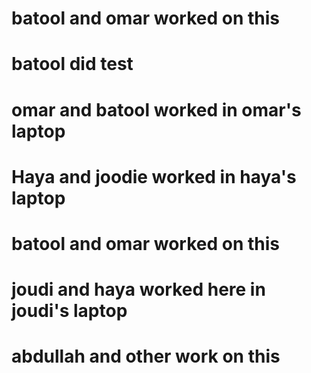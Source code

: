 
# batool and omar worked on this 

# batool did test 


# omar and batool worked in omar's laptop
# Haya and joodie worked in haya's laptop


# batool and omar worked on this 

# joudi and haya worked here in joudi's laptop


# abdullah and other work on this

